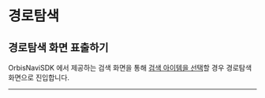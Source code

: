 # 경로탐색

## 경로탐색 화면 표출하기&#x20;

OrbisNaviSDK 에서 제공하는 검색 화면을 통해 [검색 아이템을 선택](undefined-3.md#undefined-1)할 경우 경로탐색 화면으로 진입합니다.





***
